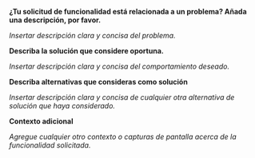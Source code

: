 **¿Tu solicitud de funcionalidad está relacionada a un problema? Añada una descripción, por favor.**

_Insertar descripción clara y concisa del problema._

**Describa la solución que considere oportuna.**

_Insertar descripción clara y concisa del comportamiento deseado._

**Describa alternativas que consideras como solución**

_Insertar descripción clara y concisa de cualquier otra alternativa de solución que haya considerado._

**Contexto adicional**

_Agregue cualquier otro contexto o capturas de pantalla acerca de la funcionalidad solicitada._
